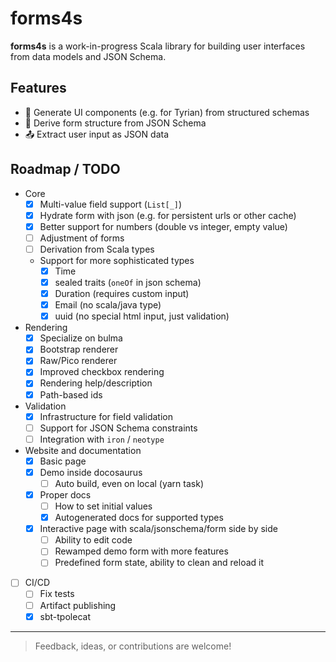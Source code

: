 # forms4s

**forms4s** is a work-in-progress Scala library for building user interfaces from data models and JSON Schema.

## Features

- 🔧 Generate UI components (e.g. for Tyrian) from structured schemas
- 🧾 Derive form structure from JSON Schema
- 📤 Extract user input as JSON data

## Roadmap / TODO

- Core
  - [x] Multi-value field support (`List[_]`)
  - [x] Hydrate form with json (e.g. for persistent urls or other cache)
  - [x] Better support for numbers (double vs integer, empty value)
  - [ ] Adjustment of forms
  - [ ] Derivation from Scala types
  - Support for more sophisticated types
    - [x] Time
    - [x] sealed traits (`oneOf` in json schema)
    - [x] Duration (requires custom input)
    - [x] Email (no scala/java type)
    - [x] uuid (no special html input, just validation)
- Rendering
  - [x] Specialize on bulma
  - [x] Bootstrap renderer
  - [x] Raw/Pico renderer
  - [x] Improved checkbox rendering
  - [x] Rendering help/description
  - [x] Path-based ids
- Validation
  - [x] Infrastructure for field validation
  - [ ] Support for JSON Schema constraints
  - [ ] Integration with `iron` / `neotype`
- Website and documentation
  - [x] Basic page
  - [x] Demo inside docosaurus
    - [ ] Auto build, even on local (yarn task)
  - [x] Proper docs
    - [ ] How to set initial values
    - [x] Autogenerated docs for supported types
  - [x] Interactive page with scala/jsonschema/form side by side
    - [ ] Ability to edit code
    - [ ] Rewamped demo form with more features
    - [ ] Predefined form state, ability to clean and reload it
- [ ] CI/CD
  - [ ] Fix tests
  - [ ] Artifact publishing
  - [x] sbt-tpolecat

---

> Feedback, ideas, or contributions are welcome!
